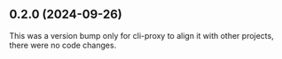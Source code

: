 











## 0.2.0 (2024-09-26)

This was a version bump only for cli-proxy to align it with other projects, there were no code changes.